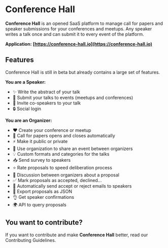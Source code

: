 # Conference Hall

**Conference Hall** is an opened SaaS platform to manage call for papers and speaker submissions for your conferences and meetups. Any speaker writes a talk once and can submit it to every event of the platform.

**Application:** **[https://conference-hall.io](https://conference-hall.io)**

## Features

Conference Hall is still in beta but already contains a large set of features.

**You are a Speaker:**

- ✨ Write the abstract of your talk
- 🚀 Submit your talks to events (meetups and conferences)
- 🤝 Invite co-speakers to your talk
- 🔒 Social login

**You are an Organizer:**

- ❤️ Create your conference or meetup
- 📣 Call for papers opens and closes automatically
- ⚡️ Make it public or private
- 👥 Use organization to share an event between organizers
- 💡 Custom formats and categories for the talks
- 📥 Send survey to speakers
- ⭐️ Rate proposals to speed deliberation process
- 💬 Discussion between organizers about a proposal
- ✅ Mark proposals as accepted, declined...
- 💌 Automatically send accept or reject emails to speakers
- 📃 Export proposals as JSON
- 👌 Get speaker confirmations
- 🌍 API to query proposals

## You want to contribute?

If you want to contribute and make **Conference Hall** better, read our Contributing Guidelines.